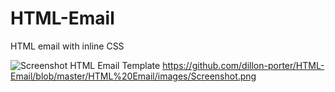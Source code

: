 # HTML-Email
HTML email with inline CSS

![Screenshot HTML Email Template](images/Screenshot.png)
https://github.com/dillon-porter/HTML-Email/blob/master/HTML%20Email/images/Screenshot.png
